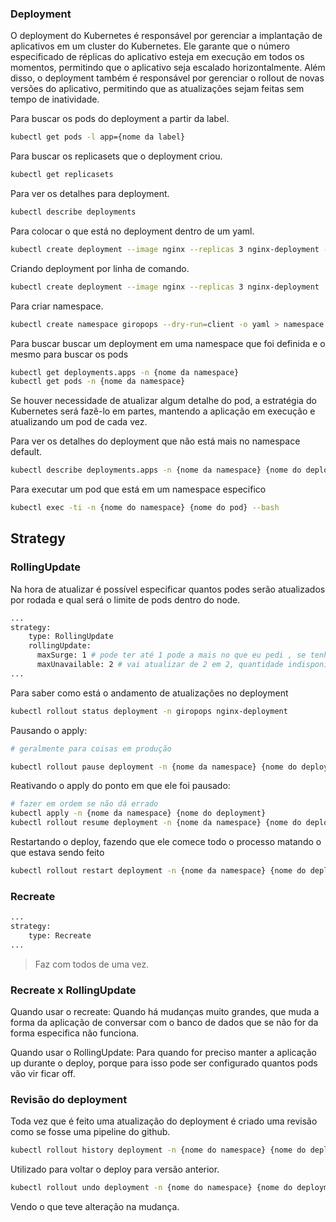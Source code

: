 ### Deployment

O deployment do Kubernetes é responsável por gerenciar a implantação de aplicativos em um cluster do Kubernetes. Ele garante que o número especificado de réplicas do aplicativo esteja em execução em todos os momentos, permitindo que o aplicativo seja escalado horizontalmente. Além disso, o deployment também é responsável por gerenciar o rollout de novas versões do aplicativo, permitindo que as atualizações sejam feitas sem tempo de inatividade.

Para buscar os pods do deployment a partir da label.

```bash
kubectl get pods -l app={nome da label}
```

Para buscar os replicasets que o deployment criou.

```bash
kubectl get replicasets 
```

Para ver os detalhes para deployment.

```bash
kubectl describe deployments
```

Para colocar o que está no deployment dentro de um yaml. 

```bash
kubectl create deployment --image nginx --replicas 3 nginx-deployment --dry-run=client -o yaml > novo-deployment.yaml
```

Criando deployment por linha de comando.

```bash
kubectl create deployment --image nginx --replicas 3 nginx-deployment
```

Para criar namespace.

```bash
kubectl create namespace giropops --dry-run=client -o yaml > namespace.yaml
```

Para buscar buscar um deployment em uma namespace que foi definida  e o mesmo para buscar os pods

```bash
kubectl get deployments.apps -n {nome da namespace}
kubectl get pods -n {nome da namespace}
```

Se houver necessidade de atualizar algum detalhe do pod, a estratégia do Kubernetes será fazê-lo em partes, mantendo a aplicação em execução e atualizando um pod de cada vez.

Para ver os detalhes do deployment que não está mais no namespace default. 

```bash
kubectl describe deployments.apps -n {nome da namespace} {nome do deployment}
```

Para executar um pod que está em um namespace especifico 

```bash
kubectl exec -ti -n {nome do namespace} {nome do pod} --bash
```

## Strategy

### RollingUpdate

Na hora de atualizar é possível especificar quantos podes serão atualizados por rodada e qual será o limite de pods dentro do node. 

```bash
...
strategy:
    type: RollingUpdate
    rollingUpdate:
      maxSurge: 1 # pode ter até 1 pode a mais no que eu pedi , se tenho 10 pods na hroa de atualizar posso chegar a 11
      maxUnavailable: 2 # vai atualizar de 2 em 2, quantidade indisponivel por update
...
```

Para saber como está o andamento de atualizações no deployment

```bash
kubectl rollout status deployment -n giropops nginx-deployment
```

Pausando o apply:

```bash
# geralmente para coisas em produção 

kubectl rollout pause deployment -n {nome da namespace} {nome do deployment}
```

Reativando o apply do ponto em que ele foi pausado: 

```bash
# fazer em ordem se não dá errado 
kubectl apply -n {nome da namespace} {nome do deployment}
kubectl rollout resume deployment -n {nome da namespace} {nome do deployment}
```

Restartando o deploy, fazendo que ele comece todo o processo matando o que estava sendo feito

```bash
kubectl rollout restart deployment -n {nome da namespace} {nome do deployment}
```

### Recreate

```bash
...
strategy:
    type: Recreate
...
```

> Faz com todos de uma vez.
> 

### Recreate x  RollingUpdate

Quando usar o recreate: Quando há mudanças muito grandes, que muda a forma da aplicação de conversar com o banco de dados que se não for da forma especifica não funciona.

Quando usar o RollingUpdate: Para quando for preciso manter a aplicação up durante o deploy, porque para isso pode ser configurado quantos pods vão vir ficar off.


### Revisão do deployment

Toda vez que é feito uma atualização do deployment é criado uma revisão como se fosse uma pipeline do github. 

```bash
kubectl rollout history deployment -n {nome do namespace} {nome do deployment} 
```

Utilizado para voltar o deploy para versão anterior. 

```bash
kubectl rollout undo deployment -n {nome do namespace} {nome do deployment} --t
```

Vendo o que teve alteração na mudança.
